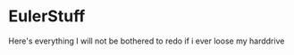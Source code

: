 EulerStuff
==========

Here's everything I will not be bothered to redo if i ever loose my harddrive
